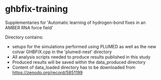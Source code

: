 # ghbfix-training
Supplementaries for 'Automatic learning of hydrogen-bond fixes in an
AMBER RNA force field'


Directory contains: 
- setups for the simulations performed using PLUMED as well as the new colvar GHBFIX.cpp in the 'plumed-nest' directory
- All analysis scripts needed to produce results published in this study 
- Produced results will be saved within the data_produced directory
- Content of data_loaded directory has to be downloaded from https://zenodo.org/record/5851199